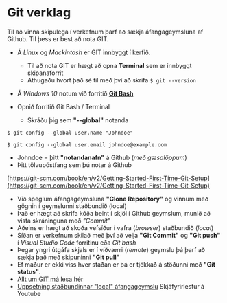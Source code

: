 # Git verklag

Til að vinna skipulega í verkefnum þarf að sækja áfangageymsluna af Github. Til þess er best að nota GIT.

* Á *Linux* og *Mackintosh* er GIT innbyggt í kerfið. 
  * Til að nota GIT er hægt að opna **Terminal** sem er innbyggt skipanaforrit 
  * Athugaðu hvort það sé til með því að skrifa `$ git --version `
* Á *Windows 10* notum við forritið [**Git Bash**](https://git-scm.com/)

* Opnið forritið Git Bash / Terminal
  * Skráðu þig sem **&quot;--global&quot;** notanda 
```
$ git config --global user.name "Johndoe"

$ git config --global user.email johndoe@example.com
```
* Johndoe = þitt **"notandanafn"** á Github (_með gæsalöppum_)
* Þitt tölvupóstfang sem þú notar á Github

[https://git-scm.com/book/en/v2/Getting-Started-First-Time-Git-Setup](https://git-scm.com/book/en/v2/Getting-Started-First-Time-Git-Setup)


  * Við speglum áfangageymsluna **"Clone Repository"** og vinnum með gögnin í geymslunni staðbundið (local)
  * Það er hægt að skrifa kóða beint í skjöl í Github geymslum, munið að vista skráninguna með _"Commit"_ 
  * Aðeins er hægt að skoða vefsíður í vafra (_browser_) staðbundið (_local_)  
  * Síðan er verkefnum skilað með því að velja **"Git Commit"** og **"Git push"**  í _Visual Studio Code_ forritinu eða _Git bash_
  * Þegar yngri útgáfa skjals er í víðværri (_remote_) geymslu þá þarf að sækja það með skipuninni **"Git pull"**
  * Ef maður er ekki viss hver staðan er þá er tjékkað á stöðunni með **"Git status"**. 
  * [Allt um GIT má lesa hér](https://vefhonnun.github.io/verkstjorn/index.html)
  * [Uppsetning staðbundinnar "local" áfangageymslu](https://youtu.be/PPwpF6yTX3Y) Skjáfyrirlestur á Youtube
